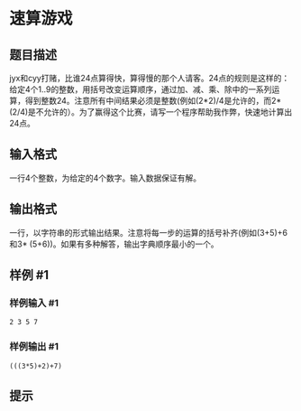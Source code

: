 # 速算游戏

## 题目描述

jyx和cyy打赌，比谁24点算得快，算得慢的那个人请客。24点的规则是这样的：给定4个1..9的整数，用括号改变运算顺序，通过加、减、乘、除中的一系列运算，得到整数24。注意所有中间结果必须是整数(例如(2\*2)/4是允许的，而2\*(2/4)是不允许的）。为了赢得这个比赛，请写一个程序帮助我作弊，快速地计算出24点。


## 输入格式

一行4个整数，为给定的4个数字。输入数据保证有解。


## 输出格式

一行，以字符串的形式输出结果。注意将每一步的运算的括号补齐(例如(3+5)+6和3\* (5+6))。如果有多种解答，输出字典顺序最小的一个。


## 样例 #1

### 样例输入 #1
```
2 3 5 7 
```

### 样例输出 #1

```
(((3*5)+2)+7)
```

## 提示


